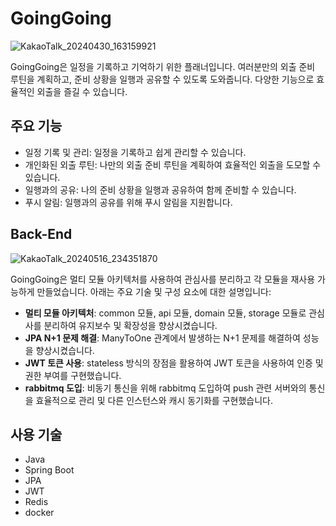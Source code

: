 # GoingGoing

![KakaoTalk_20240430_163159921](https://github.com/banseok1216/GoingGoing/assets/114564687/c87f30af-6077-4374-9e16-c1ed8c156359)

GoingGoing은 일정을 기록하고 기억하기 위한 플래너입니다. 여러분만의 외출 준비 루틴을 계획하고, 준비 상황을 일행과 공유할 수 있도록 도와줍니다. 다양한 기능으로 효율적인 외출을 즐길 수 있습니다.

## 주요 기능

- 일정 기록 및 관리: 일정을 기록하고 쉽게 관리할 수 있습니다.
- 개인화된 외출 루틴: 나만의 외출 준비 루틴을 계획하여 효율적인 외출을 도모할 수 있습니다.
- 일행과의 공유: 나의 준비 상황을 일행과 공유하여 함께 준비할 수 있습니다.
- 푸시 알림: 일행과의 공유를 위해 푸시 알림을 지원합니다.

## Back-End

![KakaoTalk_20240516_234351870](https://github.com/banseok1216/GoingGoing/assets/114564687/0a590827-0d36-4149-aef1-958f0fe9ea49)


GoingGoing은 멀티 모듈 아키텍처를 사용하여 관심사를 분리하고 각 모듈을 재사용 가능하게 만들었습니다. 아래는 주요 기술 및 구성 요소에 대한 설명입니다:

- **멀티 모듈 아키텍처**: common 모듈, api 모듈, domain 모듈, storage 모듈로 관심사를 분리하여 유지보수 및 확장성을 향상시켰습니다.
- **JPA N+1 문제 해결**: ManyToOne 관계에서 발생하는 N+1 문제를 해결하여 성능을 향상시켰습니다.
- **JWT 토큰 사용**: stateless 방식의 장점을 활용하여 JWT 토큰을 사용하여 인증 및 권한 부여를 구현했습니다.
- **rabbitmq 도입**: 비동기 통신을 위해 rabbitmq 도입하여 push 관련 서버와의 통신을 효율적으로 관리 및 다른 인스턴스와 캐시 동기화를 구현했습니다.
## 사용 기술

- Java
- Spring Boot
- JPA
- JWT
- Redis
- docker
